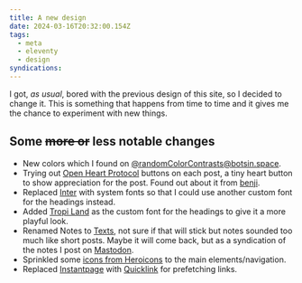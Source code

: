 ```yaml
---
title: A new design
date: 2024-03-16T20:32:00.154Z
tags:
  - meta
  - eleventy
  - design
syndications:
---
```


I got, *as usual*, bored with the previous design of this site, so I decided to change it. This is something that happens from time to time and it gives me the chance to experiment with new things.

## Some ~~more or~~ less notable changes
* New colors which I found on [@randomColorContrasts@botsin.space](https://tacocat.space/@randomColorContrasts@botsin.space).
* Trying out [Open Heart Protocol](https://openheart.fyi/) buttons on each post, a tiny heart button to show appreciation for the post. Found out about it from [benji](https://www.benji.dog/articles/interactions-or-reactions/).
* Replaced [Inter](https://rsms.me/inter/) with system fonts so that I could use another custom font for the headings instead.
* Added [Tropi Land](https://www.fontspace.com/tropi-land-font-f101440) as the custom font for the headings to give it a more playful look.
* Renamed Notes to [Texts](/texts/), not sure if that will stick but notes sounded too much like short posts. Maybe it will come back, but as a syndication of the notes I post on [Mastodon](https://tacocat.space/@jonas).
* Sprinkled some [icons from Heroicons](http://heroicons.com) to the main elements/navigation.
* Replaced [Instantpage](https://instant.page) with [Quicklink](https://getquick.link) for prefetching links.
